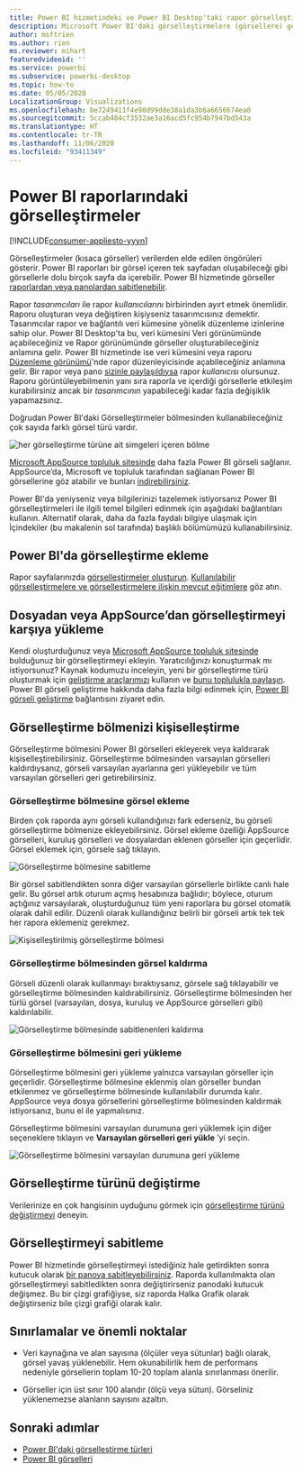 ```yaml
---
title: Power BI hizmetindeki ve Power BI Desktop'taki rapor görselleştirmelerine genel bakış
description: Microsoft Power BI'daki görselleştirmelere (görsellere) genel bakış.
author: msftrien
ms.author: rien
ms.reviewer: mihart
featuredvideoid: ''
ms.service: powerbi
ms.subservice: powerbi-desktop
ms.topic: how-to
ms.date: 05/05/2020
LocalizationGroup: Visualizations
ms.openlocfilehash: be7249411f4e90d99dde38a1da3b6a6656674ea0
ms.sourcegitcommit: 5ccab484cf3532ae3a16acd5fc954b7947bd543a
ms.translationtype: HT
ms.contentlocale: tr-TR
ms.lasthandoff: 11/06/2020
ms.locfileid: "93411349"
---
```

# <a name="visualizations-in-power-bi-reports"></a>Power BI raporlarındaki görselleştirmeler

[!INCLUDE[consumer-appliesto-yyyn](../includes/consumer-appliesto-yyyn.md)]    

Görselleştirmeler (kısaca görseller) verilerden elde edilen öngörüleri gösterir. Power BI raporları bir görsel içeren tek sayfadan oluşabileceği gibi görsellerle dolu birçok sayfa da içerebilir. Power BI hizmetinde görseller [raporlardan veya panolardan sabitlenebilir](../create-reports/service-dashboard-pin-tile-from-report.md).

Rapor *tasarımcıları* ile rapor *kullanıcılarını* birbirinden ayırt etmek önemlidir.  Raporu oluşturan veya değiştiren kişiyseniz tasarımcısınız demektir.  Tasarımcılar rapor ve bağlantılı veri kümesine yönelik düzenleme izinlerine sahip olur. Power BI Desktop'ta bu, veri kümesini Veri görünümünde açabileceğiniz ve Rapor görünümünde görseller oluşturabileceğiniz anlamına gelir. Power BI hizmetinde ise veri kümesini veya raporu [Düzenleme görünümü](../consumer/end-user-reading-view.md)'nde rapor düzenleyicisinde açabileceğiniz anlamına gelir. Bir rapor veya pano [sizinle paylaşıldıysa](../consumer/end-user-shared-with-me.md) rapor *kullanıcısı* olursunuz. Raporu görüntüleyebilmenin yanı sıra raporla ve içerdiği görsellerle etkileşim kurabilirsiniz ancak bir *tasarımcının* yapabileceği kadar fazla değişiklik yapamazsınız.

Doğrudan Power BI'daki Görselleştirmeler bölmesinden kullanabileceğiniz çok sayıda farklı görsel türü vardır.

![her görselleştirme türüne ait simgeleri içeren bölme](media/power-bi-report-visualizations/power-bi-icons.png)

[Microsoft AppSource topluluk sitesinde](https://appsource.microsoft.com) daha fazla Power BI görseli sağlanır. AppSource’da, Microsoft ve topluluk tarafından sağlanan Power BI görsellerine göz atabilir ve bunları [indirebilirsiniz](https://appsource.microsoft.com/marketplace/apps?page=1&product=power-bi-visuals).

Power BI'da yeniyseniz veya bilgilerinizi tazelemek istiyorsanız Power BI görselleştirmeleri ile ilgili temel bilgileri edinmek için aşağıdaki bağlantıları kullanın.  Alternatif olarak, daha da fazla faydalı bilgiye ulaşmak için İçindekiler (bu makalenin sol tarafında) başlıklı bölümümüzü kullanabilirsiniz.

## <a name="add-a-visualization-in-power-bi"></a>Power BI'da görselleştirme ekleme

Rapor sayfalarınızda [görselleştirmeler oluşturun](power-bi-report-add-visualizations-i.md). [Kullanılabilir görselleştirmelere ve görselleştirmelere ilişkin mevcut eğitimlere](power-bi-visualization-types-for-reports-and-q-and-a.md) göz atın. 

## <a name="upload-a-visualization-from-a-file-or-from-appsource"></a>Dosyadan veya AppSource’dan görselleştirmeyi karşıya yükleme

Kendi oluşturduğunuz veya [Microsoft AppSource topluluk sitesinde](https://appsource.microsoft.com/marketplace/apps?product=power-bi-visuals) bulduğunuz bir görselleştirmeyi ekleyin. Yaratıcılığınızı konuşturmak mı istiyorsunuz? Kaynak kodumuzu inceleyin, yeni bir görselleştirme türü oluşturmak için [geliştirme araçlarımızı](../developer/visuals/environment-setup.md) kullanın ve [bunu toplulukla paylaşın](../developer/visuals/office-store.md). Power BI görseli geliştirme hakkında daha fazla bilgi edinmek için, [Power BI görseli geliştirme](../developer/visuals/develop-circle-card.md) bağlantısını ziyaret edin.

## <a name="personalize-your-visualization-pane"></a>Görselleştirme bölmenizi kişiselleştirme

Görselleştirme bölmesini Power BI görselleri ekleyerek veya kaldırarak kişiselleştirebilirsiniz. Görselleştirme bölmesinden varsayılan görselleri kaldırdıysanız, görseli varsayılan ayarlarına geri yükleyebilir ve tüm varsayılan görselleri geri getirebilirsiniz.

### <a name="add-a-visual-to-the-visualization-pane"></a>Görselleştirme bölmesine görsel ekleme

Birden çok raporda aynı görseli kullandığınızı fark ederseniz, bu görseli görselleştirme bölmenize ekleyebilirsiniz. Görsel ekleme özelliği AppSource görselleri, kuruluş görselleri ve dosyalardan eklenen görseller için geçerlidir. Görsel eklemek için, görsele sağ tıklayın.

![Görselleştirme bölmesine sabitleme](media/power-bi-report-visualizations/power-bi-pin-custom-visual-option.png)

Bir görsel sabitlendikten sonra diğer varsayılan görsellerle birlikte canlı hale gelir. Bu görsel artık oturum açmış hesabınıza bağlıdır; böylece, oturum açtığınız varsayılarak, oluşturduğunuz tüm yeni raporlara bu görsel otomatik olarak dahil edilir. Düzenli olarak kullandığınız belirli bir görseli artık tek tek her rapora eklemeniz gerekmez.

![Kişiselleştirilmiş görselleştirme bölmesi](media/power-bi-report-visualizations/power-bi-personalized-visualization-pane.png)

### <a name="remove-a-visual-from-the-visualization-pane"></a>Görselleştirme bölmesinden görsel kaldırma

Görseli düzenli olarak kullanmayı bıraktıysanız, görsele sağ tıklayabilir ve görselleştirme bölmesinden kaldırabilirsiniz. Görselleştirme bölmesinden her türlü görsel (varsayılan, dosya, kuruluş ve AppSource görselleri gibi) kaldırılabilir.

![Görselleştirme bölmesinde sabitlenenleri kaldırma](media/power-bi-report-visualizations/unpin-visual.png)

### <a name="restore-the-visualization-pane"></a>Görselleştirme bölmesini geri yükleme

Görselleştirme bölmesini geri yükleme yalnızca varsayılan görseller için geçerlidir. Görselleştirme bölmesine eklenmiş olan görseller bundan etkilenmez ve görselleştirme bölmesinde kullanılabilir durumda kalır. AppSource veya dosya görsellerini görselleştirme bölmesinden kaldırmak istiyorsanız, bunu el ile yapmalısınız.

Görselleştirme bölmesini varsayılan durumuna geri yüklemek için diğer seçeneklere tıklayın ve **Varsayılan görselleri geri yükle** ’yi seçin.

![Görselleştirme bölmesini varsayılan durumuna geri yükleme](media/power-bi-report-visualizations/restore-default.png)

## <a name="change-the-visualization-type"></a>Görselleştirme türünü değiştirme

Verilerinize en çok hangisinin uyduğunu görmek için [görselleştirme türünü değiştirmeyi](power-bi-report-change-visualization-type.md) deneyin.

## <a name="pin-the-visualization"></a>Görselleştirmeyi sabitleme

Power BI hizmetinde görselleştirmeyi istediğiniz hale getirdikten sonra kutucuk olarak [bir panoya sabitleyebilirsiniz](../create-reports/service-dashboard-pin-tile-from-report.md). Raporda kullanılmakta olan görselleştirmeyi sabitledikten sonra değiştirirseniz panodaki kutucuk değişmez. Bu bir çizgi grafiğiyse, siz raporda Halka Grafik olarak değiştirseniz bile çizgi grafiği olarak kalır.

## <a name="limitations-and-considerations"></a>Sınırlamalar ve önemli noktalar
- Veri kaynağına ve alan sayısına (ölçüler veya sütunlar) bağlı olarak, görsel yavaş yüklenebilir.  Hem okunabilirlik hem de performans nedeniyle görsellerin toplam 10-20 toplam alanla sınırlanması önerilir. 

- Görseller için üst sınır 100 alandır (ölçü veya sütun). Görseliniz yüklenemezse alanların sayısını azaltın.

## <a name="next-steps"></a>Sonraki adımlar

* [Power BI'daki görselleştirme türleri](power-bi-visualization-types-for-reports-and-q-and-a.md)
* [Power BI görselleri](../developer/visuals/power-bi-custom-visuals.md)
